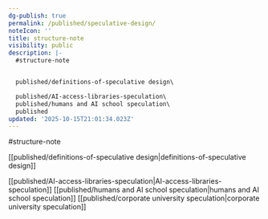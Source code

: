 ```yaml
---
dg-publish: true
permalink: /published/speculative-design/
noteIcon: ''
title: structure-note
visibility: public
description: |-
  #structure-note


  published/definitions-of-speculative design\

  published/AI-access-libraries-speculation\
  published/humans and AI school speculation\
  published
updated: '2025-10-15T21:01:34.023Z'
---
```


#structure-note


[[published/definitions-of-speculative design\|definitions-of-speculative design]]

[[published/AI-access-libraries-speculation\|AI-access-libraries-speculation]]
[[published/humans and AI school speculation\|humans and AI school speculation]]
[[published/corporate university speculation\|corporate university speculation]]



